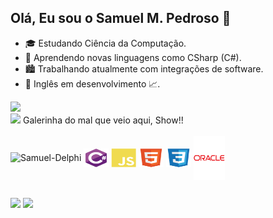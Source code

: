 ## Olá, Eu sou o Samuel M. Pedroso 👋

- 🎓 Estudando Ciência da Computação.
- 🌱 Aprendendo novas linguagens como CSharp (C#).
- 🏙 Trabalhando atualmente com integrações de software.
- 👅 Inglês em desenvolvimento 📈.

<div>
  <a href="https://github.com/SamuelMPedroso">
  <img height="155em" src="https://github-readme-stats.vercel.app/api?username=SamuelMPedroso&show_icons=true&theme=vue-dark&include_all_commits=true&count_private=true"/>
  <!-- <img height="180em"src="https://github-readme-stats.vercel.app/api/top-langs/?username=SamuelMPedroso&layout=compact&langs_count=7&theme=vue-dark"/> -->
</div>

<div align='left'>
  <a href="#"><img src="https://badges.pufler.dev/visits/SamuelMPedroso/SamuelMPedroso"></a> Galerinha do mal que veio aqui, Show!!
</div>
  
<div style="display: inline_block"><br>
  <img align="center" alt="Samuel-Delphi" height="30" width="30" src="https://user-images.githubusercontent.com/3423282/123477765-e4013700-d5d4-11eb-876c-de9aab52153b.png">
  <img align="center" alt="Samuel-Csharp" height="30" width="40" src="https://raw.githubusercontent.com/devicons/devicon/master/icons/csharp/csharp-original.svg">
  <img align="center" alt="Samuel-Js" height="30" width="40" src="https://raw.githubusercontent.com/devicons/devicon/master/icons/javascript/javascript-plain.svg">
  <img align="center" alt="Samuel-HTML" height="30" width="40" src="https://raw.githubusercontent.com/devicons/devicon/master/icons/html5/html5-original.svg">
  <img align="center" alt="Samuel-CSS" height="30" width="40" src="https://raw.githubusercontent.com/devicons/devicon/master/icons/css3/css3-original.svg">
  <img align="center" alt="Samuel-Oracle" height="70" width="50" src="https://github.com/devicons/devicon/blob/master/icons/oracle/oracle-original.svg">
</div>
   
##
  
<div> 
  <a href = "mailto:samuel_pedroso01@hotmail.com"><img src="https://img.shields.io/badge/-Gmail-%23333?style=for-the-badge&logo=gmail&logoColor=white" target="_blank"></a>
  <a href="https://www.linkedin.com/in/samuel-maria-pedroso-3a5bb6192" target="_blank"><img src="https://img.shields.io/badge/-LinkedIn-%230077B5?style=for-the-badge&logo=linkedin&logoColor=white" target="_blank"></a> 
  
<!-- ![ Animação de cobra ](https://github.com/SamuelMPedroso/SamuelMPedroso/blob/output/github-contribution-grid-snake.svg) -->
</div>
